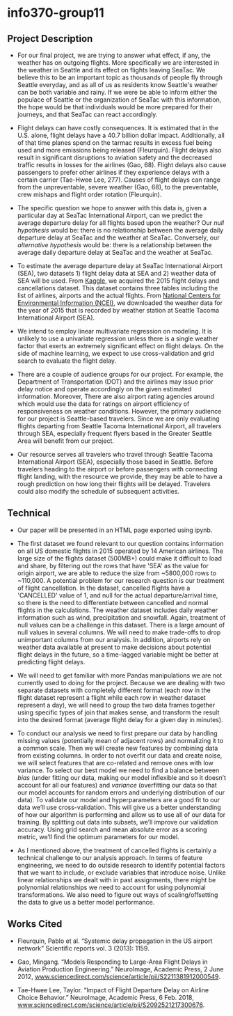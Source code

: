 # info370-group11

## Project Description

- For our final project, we are trying to answer what effect, if any, the weather has on outgoing flights. More specifically we are interested in the weather in Seattle and its effect on flights leaving SeaTac. We believe this to be an important topic as thousands of people fly through Seattle everyday, and as all of us as residents know Seattle's weather can be both variable and rainy. If we were be able to inform either the populace of Seattle or the organization of SeaTac with this information, the hope would be that individuals would be more prepared for their journeys, and that SeaTac can react accordingly.

- Flight delays can have costly consequences. It is estimated that in the U.S. alone, flight delays have a 40.7 billion dollar impact. Additionally, all of that time planes spend on the tarmac results in excess fuel being used and more emissions being released (Fleurquin). Flight delays also result in significant disruptions to aviation safety and the decreased traffic results in losses for the airlines (Gao, 68). Flight delays also cause passengers to prefer other airlines if they experience delays with a certain carrier (Tae-Hwee Lee, 277). Causes of flight delays can range from the unpreventable, severe weather (Gao, 68), to the preventable, crew mishaps and flight order rotation (Fleurquin).

- The specific question we hope to answer with this data is, given a particular day at SeaTac International Airport, can we predict the average departure delay for all flights based upon the weather? Our _null hypothesis_ would be: there is no relationship between the average daily departure delay at SeaTac and the weather at SeaTac. Conversely, our _alternative hypothesis_ would be: there is a relationship between the average daily departure delay at SeaTac and the weather at SeaTac.

- To estimate the average departure delay at SeaTac International Airport (SEA), two datasets 1) flight delay data at SEA and 2) weather data of SEA will be used. From [Kaggle](https://www.kaggle.com/fabiendaniel/predicting-flight-delays-tutorial/data), we acquired the 2015 flight delays and cancellations dataset. This dataset contains three tables including the list of airlines, airports and the actual flights. From [National Centers for Environmental Information (NCEI)](https://www.ncdc.noaa.gov/), we downloaded the weather data for the year of 2015 that is recorded by weather station at Seattle Tacoma International Airport (SEA).  

- We intend to employ linear multivariate regression on modeling. It is unlikely to use a univariate regression unless there is a single weather factor that exerts an extremely significant effect on flight delays. On the side of machine learning, we expect to use cross-validation and grid search to evaluate the flight delay.  

- There are a couple of audience groups for our project. For example, the Department of Transportation (DOT) and the airlines may issue prior delay notice and operate accordingly on the given estimated information. Moreover, There are also airport rating agencies around which would use the data for ratings on airport efficiency of responsiveness on weather conditions. However, the primary audience for our project is Seattle-based travelers. Since we are only evaluating flights departing from Seattle Tacoma International Airport, all travelers through SEA, especially frequent flyers based in the Greater Seattle Area will benefit from our project.  

- Our resource serves all travelers who travel through Seattle Tacoma International Airport (SEA), especially those based in Seattle. Before travelers heading to the airport or before passengers with connecting flight landing, with the resource we provide, they may be able to have a rough prediction on how long their flights will be delayed. Travelers could also modify the schedule of subsequent activities.  

## Technical

- Our paper will be presented in an HTML page exported using ipynb. 

- The first dataset we found relevant to our question contains information on all US domestic flights in 2015 operated by 14 American airlines. The large size of the flights dataset (500MB+) could make it difficult to load and share, by filtering out the rows that have 'SEA' as the value for origin airport, we are able to reduce the size from ~5800,000 rows to ~110,000. A potential problem for our research question is our treatment of flight cancellation. In the dataset, cancelled flights have a 'CANCELLED' value of 1, and null for the actual departure/arrival time, so there is the need to differentiate between cancelled and normal flights in the calculations. The weather dataset includes daily weather information such as wind, precipitation and snowfall. Again, treatment of null values can be a challenge in this dataset. There is a large amount of null values in several columns. We will need to make trade-offs to drop unimportant columns from our analysis. In addition, airports rely on weather data available at present to make decisions about potential flight delays in the future, so a time-lagged variable might be better at predicting flight delays. 

- We will need to get familiar with more Pandas manipulations we are not currently used to doing for the project. Because we are dealing with two separate datasets with completely different format (each row in the flight dataset represent a flight while each row in weather dataset represent a day), we will need to group the two data frames together using specific types of join that makes sense, and transform the result into the desired format (average flight delay for a given day in minutes). 

- To conduct our analysis we need to first prepare our data by handling missing values (potentially mean of adjacent rows) and normalizing it to a common scale. Then we will create new features by combining data from existing columns. In order to not overfit our data and create noise, we will select features that are co-related and remove ones with low variance. To select our best model we need to find a balance between _bias_ (under fitting our data, making our model inflexible and so it doesn’t account for all our features) and _variance_ (overfitting  our data so that our model accounts for random errors and underlying distribution of our data). To validate our model and hyperparameters are a good fit to our data we’ll use cross-validation. This will give us a better understanding of how our algorithm is performing and allow us to use all of our data for training. By splitting out data into subsets, we’ll improve our validation accuracy. Using grid search and mean absolute error as a scoring metric, we’ll find the optimum parameters for our model.

- As I mentioned above, the treatment of cancelled flights is certainly a technical challenge to our analysis approach. In terms of feature engineering, we need to do outside research to identify potential factors that we want to include, or exclude variables that introduce noise. Unlike linear relationships we dealt with in past assignments, there might be polynomial relationships we need to account for using polynomial transformations. We also need to figure out ways of scaling/offsetting the data to give us a better model performance. 

## Works Cited

- Fleurquin, Pablo et al. “Systemic delay propagation in the US airport network” Scientific reports
    vol. 3 (2013): 1159.

- Gao, Mingang. “Models Responding to Large-Area Flight Delays in Aviation Production Engineering.”
    NeuroImage, Academic Press, 2 June 2012, www.sciencedirect.com/science/article/pii/S2211381912000549.

- Tae-Hwee Lee, Taylor. “Impact of Flight Departure Delay on Airline Choice Behavior.” NeuroImage,
    Academic Press, 6 Feb. 2018, www.sciencedirect.com/science/article/pii/S2092521217300676.
